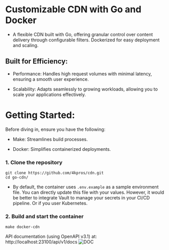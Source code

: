 # Customizable CDN with Go and Docker

- A flexible CDN built with Go, offering granular control over content delivery through configurable filters. Dockerized for easy deployment and scaling.


## Built for Efficiency:

 - Performance: Handles high request volumes with minimal latency, ensuring a smooth user experience.
  
 - Scalability: Adapts seamlessly to growing workloads, allowing you to scale your applications effectively.

# Getting Started:

Before diving in, ensure you have the following:

 - Make: Streamlines build processes.
    
 - Docker: Simplifies containerized deployments.

### 1. Clone the repository

```
git clone https://github.com/4kpros/cdn.git
cd go-cdn/
```
 - By default, the container uses `.env.example` as a sample environment file. You can directly update this file with your values. However, it would be better to integrate Vault to manage your secrets in your CI/CD pipeline. Or if you user Kubernetes.

### 2. Build and start the container

```
make docker-cdn
```
API documentation (using OpenAPI v3.1) at: http://localhost:23100/api/v1/docs
![DOC](https://github.com/user-attachments/assets/89afe1f7-a100-4a49-b492-c92f2717e8a1)


